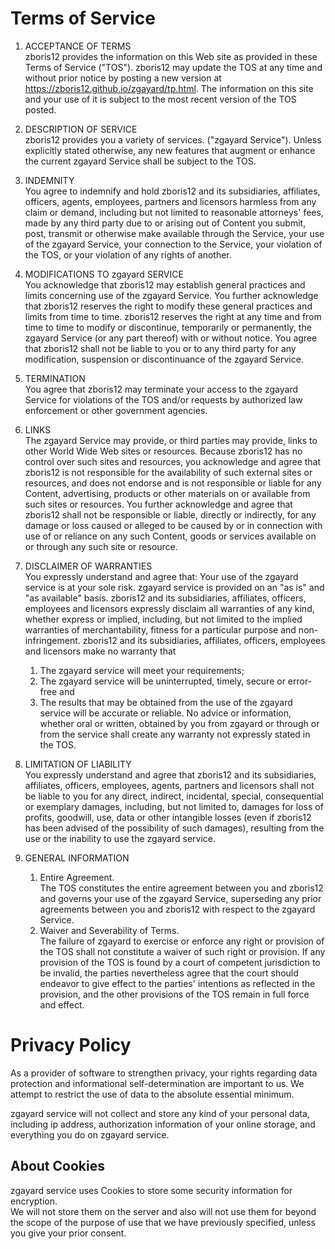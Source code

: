 # Terms of Service

1. ACCEPTANCE OF TERMS  
zboris12 provides the information on this Web site as provided in these Terms of Service ("TOS").
zboris12 may update the TOS at any time and without prior notice by posting a new version at https://zboris12.github.io/zgayard/tp.html.
The information on this site and your use of it is subject to the most recent version of the TOS posted.

1. DESCRIPTION OF SERVICE  
zboris12 provides you a variety of services. ("zgayard Service").
Unless explicitly stated otherwise, any new features that augment or enhance the current zgayard Service shall be subject to the TOS.

1. INDEMNITY  
You agree to indemnify and hold zboris12 and its subsidiaries, affiliates, officers, agents, employees, partners and licensors harmless from any claim or demand, including but not limited to reasonable attorneys' fees, made by any third party due to or arising out of Content you submit, post, transmit or otherwise make available through the Service, your use of the zgayard Service, your connection to the Service, your violation of the TOS, or your violation of any rights of another.

1. MODIFICATIONS TO zgayard SERVICE  
You acknowledge that zboris12 may establish general practices and limits concerning use of the zgayard Service. You further acknowledge that zboris12 reserves the right to modify these general practices and limits from time to time. zboris12 reserves the right at any time and from time to time to modify or discontinue, temporarily or permanently, the zgayard Service (or any part thereof) with or without notice. You agree that zboris12 shall not be liable to you or to any third party for any modification, suspension or discontinuance of the zgayard Service.

1. TERMINATION  
You agree that zboris12 may terminate your access to the zgayard Service for violations of the TOS and/or requests by authorized law enforcement or other government agencies.

1. LINKS  
The zgayard Service may provide, or third parties may provide, links to other World Wide Web sites or resources. Because zboris12 has no control over such sites and resources, you acknowledge and agree that zboris12 is not responsible for the availability of such external sites or resources, and does not endorse and is not responsible or liable for any Content, advertising, products or other materials on or available from such sites or resources. You further acknowledge and agree that zboris12 shall not be responsible or liable, directly or indirectly, for any damage or loss caused or alleged to be caused by or in connection with use of or reliance on any such Content, goods or services available on or through any such site or resource.

1. DISCLAIMER OF WARRANTIES  
You expressly understand and agree that: Your use of the zgayard service is at your sole risk. zgayard service is provided on an "as is" and "as available" basis. zboris12 and its subsidiaries, affiliates, officers, employees and licensors expressly disclaim all warranties of any kind, whether express or implied, including, but not limited to the implied warranties of merchantability, fitness for a particular purpose and non-infringement. zboris12 and its subsidiaries, affiliates, officers, employees and licensors make no warranty that
    1. The zgayard service will meet your requirements;
    1. The zgayard service will be uninterrupted, timely, secure or error-free and
    1. The results that may be obtained from the use of the zgayard service will be accurate or reliable. No advice or information, whether oral or written, obtained by you from zgayard or through or from the service shall create any warranty not expressly stated in the TOS.

1. LIMITATION OF LIABILITY  
You expressly understand and agree that zboris12 and its subsidiaries, affiliates, officers, employees, agents, partners and licensors shall not be liable to you for any direct, indirect, incidental, special, consequential or exemplary damages, including, but not limited to, damages for loss of profits, goodwill, use, data or other intangible losses (even if zboris12 has been advised of the possibility of such damages), resulting from the use or the inability to use the zgayard service.

1. GENERAL INFORMATION  
    1. Entire Agreement.  
The TOS constitutes the entire agreement between you and zboris12 and governs your use of the zgayard Service, superseding any prior agreements between you and zboris12 with respect to the zgayard Service.
    1. Waiver and Severability of Terms.  
The failure of zgayard to exercise or enforce any right or provision of the TOS shall not constitute a waiver of such right or provision. If any provision of the TOS is found by a court of competent jurisdiction to be invalid, the parties nevertheless agree that the court should endeavor to give effect to the parties' intentions as reflected in the provision, and the other provisions of the TOS remain in full force and effect.

# Privacy Policy

As a provider of software to strengthen privacy, your rights regarding data protection and informational self-determination are important to us. We attempt to restrict the use of data to the absolute essential minimum.

zgayard service will not collect and store any kind of your personal data, including ip address, authorization information of your online storage, and everything you do on zgayard service.

## About Cookies

zgayard service uses Cookies to store some security information for encryption.  
We will not store them on the server and also will not use them for beyond the scope of the purpose of use that we have previously specified, unless you give your prior consent.
